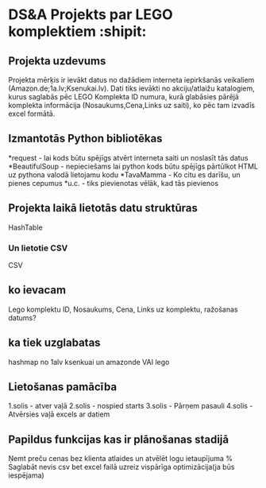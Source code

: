 # DS&A Projekts par LEGO komplektiem :shipit:

## Projekta uzdevums
Projekta mērķis ir ievākt datus no dažādiem interneta iepirkšanās veikaliem (Amazon.de;1a.lv;Ksenukai.lv). Dati tiks ievākti no akciju/atlaižu katalogiem, kurus saglabās pēc LEGO Komplekta ID numura, kurā glabāsies pārējā komplekta informācija (Nosaukums,Cena,Links uz saiti), ko pēc tam izvadīs excel formātā.

## Izmantotās Python bibliotēkas
*request - lai kods būtu spējīgs atvērt interneta saiti un noslasīt tās datus
*BeautifulSoup - nepieciešams lai python kods būtu spējīgs pārtūlkot HTML uz pythona valodā lietojamu kodu
*TavaMamma - Ko citu es darīšu, un pienes cepumus
*u.c. - tiks pievienotas vēlāk, kad tās pievienos 

## Projekta laikā lietotās datu struktūras
HashTable

### Un lietotie CSV
CSV
     
## ko ievacam
Lego komplektu ID, Nosaukums, Cena, Links uz komplektu, ražošanas datums?

## ka tiek uzglabatas 
hashmap no 1alv ksenkuai un amazonde VAI lego

## Lietošanas pamācība
1.solis - atver vaļā
2.solis - nospied starts
3.solis - Pārņem pasauli
4.solis - Atvērsies vaļā excels ar datiem

## Papildus funkcijas kas ir plānošanas stadijā
Ņemt preču cenas bez klienta atlaides un atvēlēt logu ietaupījuma %
Saglabāt nevis csv bet excel failā uzreiz
vispārīga optimizācija(ja būs iespējama)